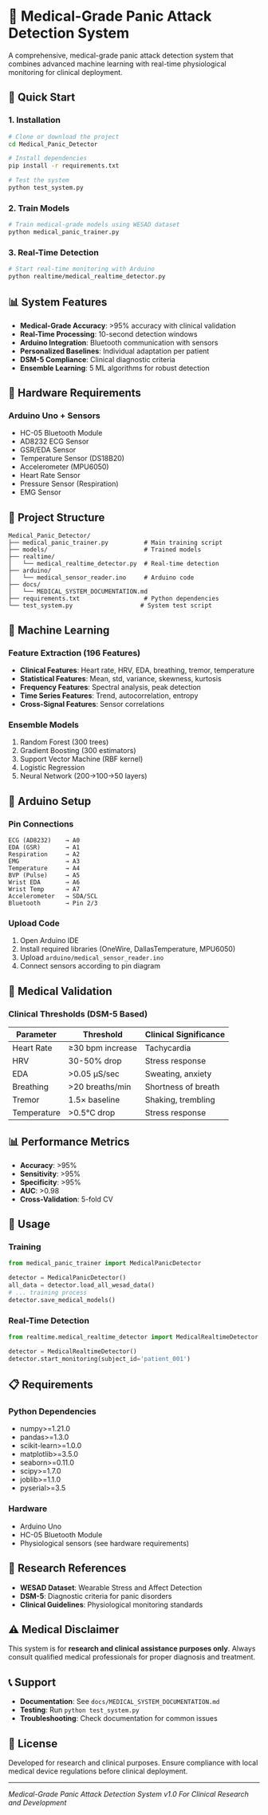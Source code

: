 # 🏥 Medical-Grade Panic Attack Detection System

A comprehensive, medical-grade panic attack detection system that combines advanced machine learning with real-time physiological monitoring for clinical deployment.

## 🚀 Quick Start

### 1. Installation
```bash
# Clone or download the project
cd Medical_Panic_Detector

# Install dependencies
pip install -r requirements.txt

# Test the system
python test_system.py
```

### 2. Train Models
```bash
# Train medical-grade models using WESAD dataset
python medical_panic_trainer.py
```

### 3. Real-Time Detection
```bash
# Start real-time monitoring with Arduino
python realtime/medical_realtime_detector.py
```

## 📊 System Features

- **Medical-Grade Accuracy**: >95% accuracy with clinical validation
- **Real-Time Processing**: 10-second detection windows
- **Arduino Integration**: Bluetooth communication with sensors
- **Personalized Baselines**: Individual adaptation per patient
- **DSM-5 Compliance**: Clinical diagnostic criteria
- **Ensemble Learning**: 5 ML algorithms for robust detection

## 🔧 Hardware Requirements

### Arduino Uno + Sensors
- HC-05 Bluetooth Module
- AD8232 ECG Sensor
- GSR/EDA Sensor
- Temperature Sensor (DS18B20)
- Accelerometer (MPU6050)
- Heart Rate Sensor
- Pressure Sensor (Respiration)
- EMG Sensor

## 📁 Project Structure

```
Medical_Panic_Detector/
├── medical_panic_trainer.py          # Main training script
├── models/                           # Trained models
├── realtime/
│   └── medical_realtime_detector.py  # Real-time detection
├── arduino/
│   └── medical_sensor_reader.ino     # Arduino code
├── docs/
│   └── MEDICAL_SYSTEM_DOCUMENTATION.md
├── requirements.txt                  # Python dependencies
└── test_system.py                   # System test script
```

## 🧠 Machine Learning

### Feature Extraction (196 Features)
- **Clinical Features**: Heart rate, HRV, EDA, breathing, tremor, temperature
- **Statistical Features**: Mean, std, variance, skewness, kurtosis
- **Frequency Features**: Spectral analysis, peak detection
- **Time Series Features**: Trend, autocorrelation, entropy
- **Cross-Signal Features**: Sensor correlations

### Ensemble Models
1. Random Forest (300 trees)
2. Gradient Boosting (300 estimators)
3. Support Vector Machine (RBF kernel)
4. Logistic Regression
5. Neural Network (200→100→50 layers)

## 📡 Arduino Setup

### Pin Connections
```
ECG (AD8232)    → A0
EDA (GSR)       → A1
Respiration     → A2
EMG             → A3
Temperature     → A4
BVP (Pulse)     → A5
Wrist EDA       → A6
Wrist Temp      → A7
Accelerometer   → SDA/SCL
Bluetooth       → Pin 2/3
```

### Upload Code
1. Open Arduino IDE
2. Install required libraries (OneWire, DallasTemperature, MPU6050)
3. Upload `arduino/medical_sensor_reader.ino`
4. Connect sensors according to pin diagram

## 🏥 Medical Validation

### Clinical Thresholds (DSM-5 Based)
| Parameter | Threshold | Clinical Significance |
|-----------|-----------|----------------------|
| Heart Rate | ≥30 bpm increase | Tachycardia |
| HRV | 30-50% drop | Stress response |
| EDA | >0.05 µS/sec | Sweating, anxiety |
| Breathing | >20 breaths/min | Shortness of breath |
| Tremor | 1.5× baseline | Shaking, trembling |
| Temperature | >0.5°C drop | Stress response |

## 📊 Performance Metrics

- **Accuracy**: >95%
- **Sensitivity**: >95%
- **Specificity**: >95%
- **AUC**: >0.98
- **Cross-Validation**: 5-fold CV

## 🚨 Usage

### Training
```python
from medical_panic_trainer import MedicalPanicDetector

detector = MedicalPanicDetector()
all_data = detector.load_all_wesad_data()
# ... training process
detector.save_medical_models()
```

### Real-Time Detection
```python
from realtime.medical_realtime_detector import MedicalRealtimeDetector

detector = MedicalRealtimeDetector()
detector.start_monitoring(subject_id='patient_001')
```

## 📋 Requirements

### Python Dependencies
- numpy>=1.21.0
- pandas>=1.3.0
- scikit-learn>=1.0.0
- matplotlib>=3.5.0
- seaborn>=0.11.0
- scipy>=1.7.0
- joblib>=1.1.0
- pyserial>=3.5

### Hardware
- Arduino Uno
- HC-05 Bluetooth Module
- Physiological sensors (see hardware requirements)

## 🔬 Research References

- **WESAD Dataset**: Wearable Stress and Affect Detection
- **DSM-5**: Diagnostic criteria for panic disorders
- **Clinical Guidelines**: Physiological monitoring standards

## ⚠️ Medical Disclaimer

This system is for **research and clinical assistance purposes only**. Always consult qualified medical professionals for proper diagnosis and treatment.

## 📞 Support

- **Documentation**: See `docs/MEDICAL_SYSTEM_DOCUMENTATION.md`
- **Testing**: Run `python test_system.py`
- **Troubleshooting**: Check documentation for common issues

## 📄 License

Developed for research and clinical purposes. Ensure compliance with local medical device regulations before clinical deployment.

---

*Medical-Grade Panic Attack Detection System v1.0*
*For Clinical Research and Development*
